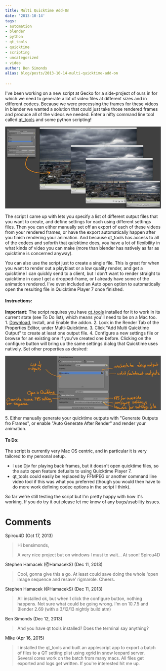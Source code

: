 ```yaml
---
title: Multi Quicktime Add-On
date: '2013-10-14'
tags:
- automation
- blender
- python
- qt_tools
- quicktime
- scripting
- uncategorized
- video
author: Ben Simonds
alias: blog/posts/2013-10-14-multi-quicktime-add-on

---
```


I've been working on a new script at Gecko for a side-project of ours in for which we need to generate a lot of video files at different sizes and in different codecs. Because we were processing the frames for these videos in blender we wanted a solution that could just take those rendered frames and produce all of the videos we needed. Enter a nifty command line tool called [qt_tools](http://omino.com/sw/qt_tools/) and some python scripting!

[![MQT_Demo ><](/images/old/mqt_demo.jpg?w=950)](/images/old/mqt_demo.jpg)



The script I came up with lets you specify a list of different output files that you want to create, and define settings for each using different settings files. Then you can either manually set off an export of each of these videos from your rendered frames, or have the export automatically happen after you finish rendering your animation. And because qt_tools has access to all of the codecs and soforth that quicktime does, you have a lot of flexibility in what kinds of video you can make (more than blender has natively as far as quicktime is concerned anyway).

You can also use the script just to create a single file. This is great for when you want to render out a playblast or a low quality render, and get a quicktime I can quickly send to a client, but I don't want to render straight to quicktime in case I get a dropped-frame, or I already have some of the animation rendered. I've even included an Auto open option to automatically open the resulting file in Quicktime Player 7 once finished.

#### Instructions:

**Important:** The script requires you have [qt_tools](http://omino.com/sw/qt_tools/) installed for it to work in its current state (see To Do list), which means you'll need to be on a Mac too. 1\. [Download](https://dl.dropboxusercontent.com/u/180363/Hosting/Multiquicktime.py), Install, and Enable the addon. 2\. Look in the Render Tab of the Properties Editor, under Multi-Quicktime. 3\. Click "Add Multi Quicktime Output" to create at least one output file. 4\. Configure a new settings file or browse for an existing one if you've created one before. Clicking on the configure button will bring up the same settings dialog that Quicktime uses natively. Set other properties as desired:

[![MQT_Settings ><](/images/old/mqt_settings1.jpg?w=950)](/images/old/mqt_settings1.jpg)


5\. Either manually generate your quicktime outputs with "Generate Outputs fro Frames", or enable "Auto Generate After Render" and render your animation. 

#### To Do:

The script is currently very Mac OS centric, and in particular it is very tailored to my personal setup. 

  * I use Djv for playing back frames, but it doesn't open quicktime files, so the auto open feature defualts to using Quicktime Player 7.
  * qt_tools could easily be replaced by FFMPEG or another command line video tool if this was what you preferred (though you would then have to do more work defining codec options in the script I think).

So far we're still testing the script but I'm pretty happy with how it's working. If you do try it out please let me know of any bugs/usability issues.





# Comments


Spirou4D (Oct 17, 2013)
> Hi bensimonds,
> 
> A very nice project but on windows I must to wait...
> At soon!
> Spirou4D

Stephen Hamacek (@HamacekS) (Dec 11, 2013)
> Cool, gonna give this a go. At least could save doing the whole 'open image sequence and resave' rigmarole. Cheers.

Stephen Hamacek (@HamacekS) (Dec 11, 2013)
> All installed ok, but when I click the configure button, nothing happens. Not sure what could be going wrong. I'm on 10.7.5 and Blender 2.69 (with a 3/12/13 nightly build atm)

Ben Simonds (Dec 12, 2013)
> And you have qt tools installed? Does the terminal say anything? 

Mike (Apr 16, 2015)
> I installed the qt_tools and built an applescript app to export a batch of files to a QT setting plist using xgrid in snow leopard server. Several cores work on the batch from many macs. All files get exported and logs get written. If you're interested hit me up.
